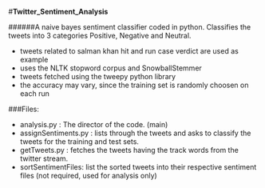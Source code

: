 #**Twitter_Sentiment_Analysis**
	
######A naive bayes sentiment classifier coded in python. Classifies the tweets into 3 categories Positive, Negative and Neutral.
  - tweets related to salman khan hit and run case verdict are used as example
  - uses the NLTK stopword corpus and SnowballStemmer
  - tweets fetched using the tweepy python library
  - the accuracy may vary, since the training set is randomly choosen on each run

###Files: 

- analysis.py : The director of the code. (main)
- assignSentiments.py : lists through the tweets and asks to classify the tweets for the training and test sets.
- getTweets.py : fetches the tweets having the track words from the twitter stream.
- sortSentimentFiles: list the sorted tweets into their respective sentiment files (not required, used for analysis only)
